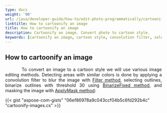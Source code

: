 ```yaml
---
type: docs
weight: '90'
url: /java/developer-guide/how-to/edit-photo-programmatically/cartoonify-image
linktitle: How to cartoonify an image
title: How to cartoonify an image
description: Cartoonify an image. Convert photo to cartoon style.
keywords: [cartoonify an image, cartoon style, convolution filter, select outlines]
---
```


## How to cartoonify an image

<p align='justify'>
&nbsp;&nbsp;&nbsp;&nbsp;&nbsp;&nbsp;&nbsp;&nbsp;
To convert an image to a cartoon style we will use various image editing methods. Detecting areas with similar colors is done by applying a convolution filter to blur the image with <a href="https://reference.aspose.com/imaging/java/aspose.imaging/rasterimage/filter/">Filter method</a>, selecting outlines, binarize outlines with threshold 30 using <a href="https://reference.aspose.com/imaging/java/aspose.imaging/rasterimage/binarizefixed/">BinarizeFixed method</a>, and masking the image with <a href="https://reference.aspose.com/imaging/java/aspose.imaging.masking/imagemasking/applymask/">ApplyMask method</a>:
</p>

{{< gist "aspose-com-gists" "06ef86978a9c043ccf04b5c6fd292b4c" "cartoonify-images.cs" >}}
